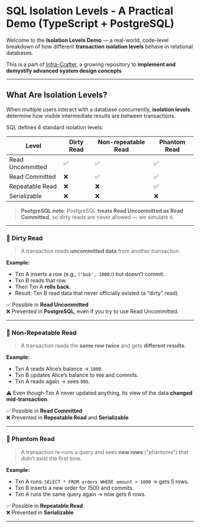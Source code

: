 # SQL Isolation Levels - A Practical Demo (TypeScript + PostgreSQL)

Welcome to the **Isolation Levels Demo** — a real-world, code-level breakdown of how different **transaction isolation levels** behave in relational databases.

This is a part of [Infra-Crafter](https://github.com/swataswayam-14/Infra-Crafter), a growing repository to **implement and demystify advanced system design concepts**

---

## What Are Isolation Levels?

When multiple users interact with a database concurrently, **isolation levels** determine how visible intermediate results are between transactions.

SQL defines 4 standard isolation levels:

| Level             | Dirty Read | Non-repeatable Read | Phantom Read  |
|-------------------|------------|---------------------|---------------|
| Read Uncommitted  | ✅         | ✅                   | ✅            |
| Read Committed    | ❌         | ✅                   | ✅            |
| Repeatable Read   | ❌         | ❌                   | ✅            |
| Serializable      | ❌         | ❌                   | ❌            |

> **PostgreSQL note**: PostgreSQL **treats Read Uncommitted as Read Committed**, so dirty reads are never allowed — we simulate it.

---

### 📌 Dirty Read

> A transaction reads **uncommitted data** from another transaction.

**Example:**

- Txn A inserts a row (e.g., `('bob', 1000)`) but doesn’t commit.
- Txn B reads that row.
- Then Txn A **rolls back**.
- Result: Txn B read data that never officially existed (a "dirty" read).

✅ Possible in **Read Uncommitted**  
❌ Prevented in **PostgreSQL**, even if you try to use Read Uncommitted.

---

### 📌 Non-Repeatable Read

> A transaction reads the **same row twice** and gets **different results**.

**Example:**

- Txn A reads Alice’s balance → `1000`.
- Txn B updates Alice’s balance to `900` and commits.
- Txn A reads again → sees `900`.

⚠️ Even though Txn A never updated anything, its view of the data **changed mid-transaction**.

✅ Possible in **Read Committed**  
❌ Prevented in **Repeatable Read** and **Serializable**

---

### 📌 Phantom Read

> A transaction re-runs a query and sees **new rows** ("phantoms") that didn’t exist the first time.

**Example:**

- Txn A runs: `SELECT * FROM orders WHERE amount > 1000` → gets 5 rows.
- Txn B inserts a new order for 1500 and commits.
- Txn A runs the same query again → now gets 6 rows.

✅ Possible in **Repeatable Read**  
❌ Prevented in **Serializable**

---